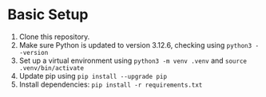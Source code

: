 # Basic Setup

1. Clone this repository.
2. Make sure Python is updated to version 3.12.6, checking using `python3 --version`
3. Set up a virtual environment using `python3 -m venv .venv` and `source .venv/bin/activate`
4. Update pip using `pip install --upgrade pip`
5. Install dependencies: `pip install -r requirements.txt`
